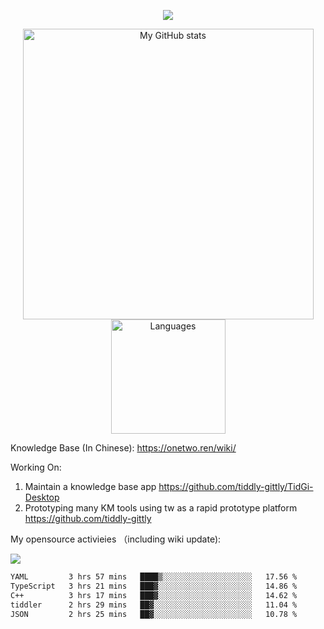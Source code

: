 <a href="https://github.com/linonetwo">
    <p align="center">
        <img src="https://github-profile-trophy.vercel.app/?username=linonetwo&column=7&theme=onedark"/>
    </p>
</a>
<a align="center" href="https://github.com/linonetwo">
  <p align="center">
    <img src="https://github-readme-stats.vercel.app/api?username=linonetwo&show_icons=true&count_private=true" alt="My GitHub stats" width="465"/>
    <img src="https://github-readme-stats.vercel.app/api/top-langs/?username=linonetwo&layout=compact&langs_count=10" alt="Languages" height="183">
  </p>
</a>

Knowledge Base (In Chinese): https://onetwo.ren/wiki/

Working On: 

1. Maintain a knowledge base app https://github.com/tiddly-gittly/TidGi-Desktop
1. Prototyping many KM tools using tw as a rapid prototype platform https://github.com/tiddly-gittly

My opensource activieies （including wiki update):

![](https://visitor-badge.glitch.me/badge?page_id=linonetwo.linonetwo)

<!--START_SECTION:waka-->

```txt
YAML         3 hrs 57 mins   ████▒░░░░░░░░░░░░░░░░░░░░   17.56 %
TypeScript   3 hrs 21 mins   ███▓░░░░░░░░░░░░░░░░░░░░░   14.86 %
C++          3 hrs 17 mins   ███▓░░░░░░░░░░░░░░░░░░░░░   14.62 %
tiddler      2 hrs 29 mins   ██▓░░░░░░░░░░░░░░░░░░░░░░   11.04 %
JSON         2 hrs 25 mins   ██▓░░░░░░░░░░░░░░░░░░░░░░   10.78 %
```

<!--END_SECTION:waka-->
